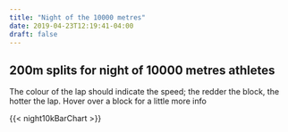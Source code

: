 ```yaml
---
title: "Night of the 10000 metres"
date: 2019-04-23T12:19:41-04:00
draft: false
---
```


## 200m splits for night of 10000 metres athletes
The colour of the lap should indicate the speed; the redder the block, the hotter the lap. Hover over 
a block for a little more info

{{< night10kBarChart >}}

